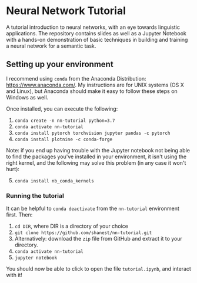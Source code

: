 # Neural Network Tutorial
A tutorial introduction to neural networks, with an eye towards linguistic applications.  The repository contains slides as well as a Jupyter Notebook with a hands-on demonstration of basic techniques in building and training a neural network for a semantic task.

## Setting up your environment

I recommend using `conda` from the Anaconda Distribution: https://www.anaconda.com/.  My instructions are for UNIX systems (OS X and Linux), but Anaconda should make it easy to follow these steps on Windows as well.

Once installed, you can execute the following:
1. `conda create -n nn-tutorial python=3.7`
2. `conda activate nn-tutorial`
3. `conda install pytorch torchvision jupyter pandas -c pytorch`
4. `conda install plotnine -c conda-forge`

Note: if you end up having trouble with the Jupyter notebook not being able to find the packages you've installed in your environment, it isn't using the right kernel, and the following may solve this problem (in any case it won't hurt):

5. `conda install nb_conda_kernels`

### Running the tutorial

It can be helpful to `conda deactivate` from the `nn-tutorial` environment first.  Then:
1. `cd DIR`, where DIR is a directory of your choice
2. `git clone https://github.com/shanest/nn-tutorial.git` 
  1. Alternatively: download the `zip` file from GitHub and extract it to your directory.
3. `conda activate nn-tutorial`
4. `jupyter notebook`

You should now be able to click to open the file `tutorial.ipynb`, and interact with it!
